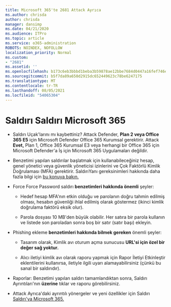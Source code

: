 ```yaml
---
title: Microsoft 365'te 2681 Attack Ayrıca
ms.author: chrisda
author: chrisda
manager: dansimp
ms.date: 04/21/2020
ms.audience: ITPro
ms.topic: article
ms.service: o365-administration
ROBOTS: NOINDEX, NOFOLLOW
localization_priority: Normal
ms.custom:
- "2681"
ms.assetid: ''
ms.openlocfilehash: b173c6eb3bbbd1beba3b59878ae12bbe7684d0447a16fef746e5b97b82349e53
ms.sourcegitcommit: b5f7da89a650d2915dc652449623c78be6247175
ms.translationtype: MT
ms.contentlocale: tr-TR
ms.lasthandoff: 08/05/2021
ms.locfileid: "54065304"
---
```

# <a name="attack-simulator-in-microsoft-365"></a>Saldırı Saldırı Microsoft 365

- Saldırı Uçak'larını mı kaybettiniz? Attack Defender, **Plan 2 veya Office 365** **E5** için Microsoft Defender Office 365 Kurumsal gerektirir. Attack **Evet,** Plan 1, Office 365 Kurumsal E3 veya herhangi bir Office 365 için Microsoft Defender'a İş için Microsoft 365 Uygulamaları değildir.

- Benzetimi yapılan saldırılar başlatmak için kullanabileceğiniz hesap, genel yönetici veya güvenlik yöneticisi izinlerini ve Çok Faktörlü Kimlik Doğrulaması (MFA) gerektirir. SaldırıYanı gereksinimleri hakkında daha fazla bilgi için [bu konuya bakın.](/microsoft-365/security/office-365-security/attack-simulator)

- Force Force Password saldırı **benzetimleri hakkında önemli** şeyler:

  - Hedef hesap MFA'nın etkin olduğu ve parolanın doğru tahmin edilmiş olması, hesabın güvenliği ihlal edilmiş olarak göstermez (ikinci kimlik doğrulama faktörü eksik olur).

  - Parola dosyası 10 MB'den büyük olabilir. Her satıra bir parola kullanın ve listede son paroladan sonra boş bir satır (satır başı) ekleyin.

- Phishing ekleme **benzetimleri hakkında bilmek gereken** önemli şeyler:

  - Tasarım olarak, Kimlik avı oturum açma sunucusu **URL'si için özel bir değer sağ yoktur.**

  - Alıcı iletiyi [](/microsoft-365/security/office-365-security/enable-the-report-message-add-in) kimlik avı olarak raporu yapmak için Rapor İletiyi Etkinleştir eklentilerini kullanırsa, iletiyle ilgili uyarı alamayabilirsiniz (çünkü bu sanal bir saldırıdır).

- Raporlar: Benzetimi yapılan saldırı tamamlandıktan sonra, Saldırı Ayrıntıları'nın **üzerine** tıklar ve raporu görebilirsiniz.

- Attack Ayrıca'daki ayrıntılı yönergeler ve yeni özellikler için Saldırı [Saldırı'ya Microsoft 365.](/microsoft-365/security/office-365-security/attack-simulator)
